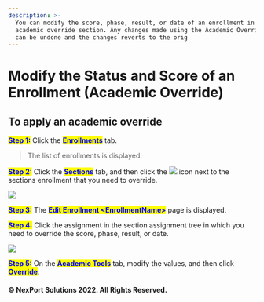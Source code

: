 ```yaml
---
description: >-
  You can modify the score, phase, result, or date of an enrollment in the
  academic override section. Any changes made using the Academic Override tools
  can be undone and the changes reverts to the orig
---
```


# Modify the Status and Score of an Enrollment (Academic Override)

## **To apply an academic override**

<mark style="color:blue;">**Step 1:**</mark>  Click the <mark style="color:blue;">**Enrollments**</mark> tab.

> The list of enrollments is displayed.

<mark style="color:blue;">**Step 2:**</mark>  Click the <mark style="color:blue;">**Sections**</mark> tab, and then click the ![](https://www.nexportcampus.com/Content/Guides/aweb/Content/Resources/Images/Common\_Screens\_Icons/Edit.png) icon next to the sections enrollment that you need to override.

![](https://www.nexportcampus.com/Content/Guides/aweb/Content/Resources/Images/Manage\_Users/Enrollments\_Edit\_550x105.png)

<mark style="color:blue;">**Step 3:**</mark>  The <mark style="color:blue;">**Edit Enrollment \<EnrollmentName>**</mark> page is displayed.

<mark style="color:blue;">**Step 4:**</mark>  Click the assignment in the section assignment tree in which you need to override the score, phase, result, or date.

![](https://www.nexportcampus.com/Content/Guides/aweb/Content/Resources/Images/Manage\_Users/Academic\_Override\_550x270.png)

<mark style="color:blue;">**Step 5:**</mark>  On the <mark style="color:blue;">**Academic Tools**</mark> tab, modify the values, and then click <mark style="color:blue;">**Override**</mark>.

#### © NexPort Solutions 2022. All Rights Reserved.
